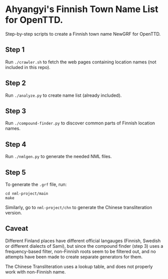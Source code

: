 # Ahyangyi's Finnish Town Name List for OpenTTD.
Step-by-step scripts to create a Finnish town name NewGRF for OpenTTD.

## Step 1
Run `./crawler.sh` to fetch the web pages containing location names (not included in this repo).

## Step 2
Run `./analyze.py` to create name list (already included).

## Step 3
Run `./compound-finder.py` to discover common parts of Finnish location names.

## Step 4
Run `./nmlgen.py` to generate the needed NML files.

## Step 5
To generate the `.grf` file, run:
```
cd nml-project/main
make
```

Similarly, go to `nml-project/chn` to generate the Chinese transliteration version.

## Caveat
Different Finland places have different official langauges (Finnish, Swedish or different dialects of Sami), but since the compound finder (step 3) uses a frequency-based filter, non-Finnish roots seem to be filtered out, and no attempts have been made to create separate generators for them.

The Chinese Transliteration uses a lookup table, and does not properly work with non-Finnish name.
